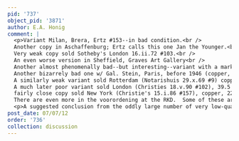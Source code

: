 ```yaml
---
pid: '737'
object_pid: '3871'
author: E.A. Honig
comment: |
  <p>Variant Milan, Brera, Ertz #153--in bad condition.<br />
  Another copy in Aschaffenburg; Ertz calls this one Jan the Younger.<br />
  Very weak copy sold Sotheby's London 16.ii.72 #103.<br />
  An even worse version in Sheffield, Graves Art Gallery<br />
  Another almost phenomenally bad--but interesting--variant with a market stall in foreground in Utrecht, Centraal Museum, 1952 cat. #1047 (copper, 19.4 x 27.1).<br />
  Another bizarrely bad one w/ Gal. Stein, Paris, before 1946 (copper, 23 x 34).<br />
  A similarly weak variant sold Rotterdam (Notarishuis 29.x.69 #9) copper, 11 x 19<br />
  A much later poor variant sold London (Christies 18.v.90 #102), 39.5 x 53.5<br />
  fairly close copy sold New York (Christie's 15.i.86 #157), copper, 22.9 x 34<br />
  There are even more in the voorordening at the RKD.  Some of these are pastiches using bits from different paintings (like 197 too).  Some are really,really bad.</p>
  <p>A suggested conclusion from the oddly large number of very low-quality variants: could the original have been purchased by a dealer for replication by paid hacks outside of Jan's studio?</p>
post_date: 07/07/12
order: '736'
collection: discussion
---
```

